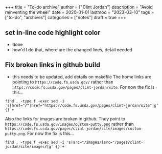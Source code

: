 +++
title = "To-do archive"
author = ["Clint Jordan"]
description = "Avoid reinventing the wheel"
date = 2020-01-01
lastmod = "2023-03-10"
tags = ["to-do", "archives"]
categories = ["notes"]
draft = true
+++

## set in-line code highlight color
* done
* how'd I do that, where are the changed lines, detail needed
    
## Fix broken links in github build
* this needs to be updated, add details on makefile
The home links are pointing to `https://code.fs.usda.gov/` rather than
`https://code.fs.usda.gov/pages/clint-jordan/site`. For now the fix is this...

```text
find . -type f -exec sed -i 's|href="/"|href="https://code.fs.usda.gov/pages/clint-jordan/site"|g' {} +
```

Also the links for images are broken in github. They point to
`https://code.fs.usda.gov/images/custom-putty.png` rather than
`https://code.fs.usda.gov/pages/clint-jordan/site/images/custom-putty.png`. For
now the fix is this...

```text
find . -type f -exec sed -i 's|src="/images/|src="/pages/clint-jordan/site/images/|g' {} +
```
